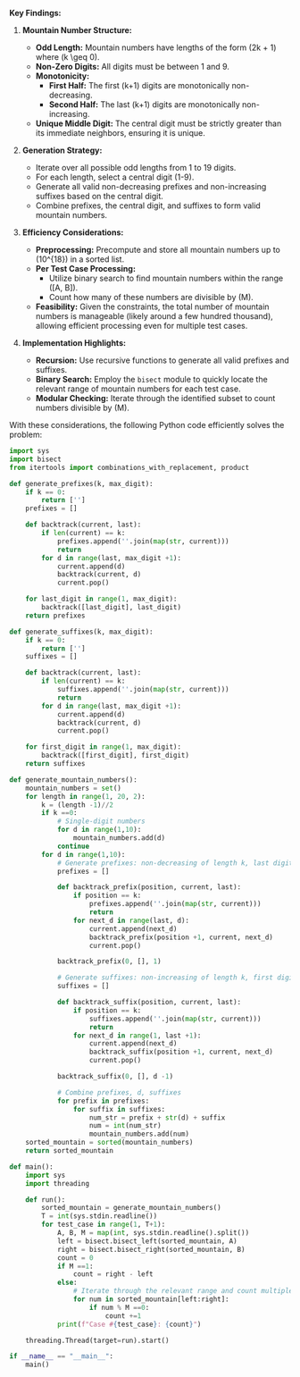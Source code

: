 **Key Findings:**

1. **Mountain Number Structure:**
   - **Odd Length:** Mountain numbers have lengths of the form \(2k + 1\) where \(k \geq 0\).
   - **Non-Zero Digits:** All digits must be between 1 and 9.
   - **Monotonicity:**
     - **First Half:** The first \(k+1\) digits are monotonically non-decreasing.
     - **Second Half:** The last \(k+1\) digits are monotonically non-increasing.
   - **Unique Middle Digit:** The central digit must be strictly greater than its immediate neighbors, ensuring it is unique.

2. **Generation Strategy:**
   - Iterate over all possible odd lengths from 1 to 19 digits.
   - For each length, select a central digit (1-9).
   - Generate all valid non-decreasing prefixes and non-increasing suffixes based on the central digit.
   - Combine prefixes, the central digit, and suffixes to form valid mountain numbers.

3. **Efficiency Considerations:**
   - **Preprocessing:** Precompute and store all mountain numbers up to \(10^{18}\) in a sorted list.
   - **Per Test Case Processing:**
     - Utilize binary search to find mountain numbers within the range \([A, B]\).
     - Count how many of these numbers are divisible by \(M\).
   - **Feasibility:** Given the constraints, the total number of mountain numbers is manageable (likely around a few hundred thousand), allowing efficient processing even for multiple test cases.

4. **Implementation Highlights:**
   - **Recursion:** Use recursive functions to generate all valid prefixes and suffixes.
   - **Binary Search:** Employ the `bisect` module to quickly locate the relevant range of mountain numbers for each test case.
   - **Modular Checking:** Iterate through the identified subset to count numbers divisible by \(M\).

With these considerations, the following Python code efficiently solves the problem:

```python
import sys
import bisect
from itertools import combinations_with_replacement, product

def generate_prefixes(k, max_digit):
    if k == 0:
        return ['']
    prefixes = []

    def backtrack(current, last):
        if len(current) == k:
            prefixes.append(''.join(map(str, current)))
            return
        for d in range(last, max_digit +1):
            current.append(d)
            backtrack(current, d)
            current.pop()

    for last_digit in range(1, max_digit):
        backtrack([last_digit], last_digit)
    return prefixes

def generate_suffixes(k, max_digit):
    if k == 0:
        return ['']
    suffixes = []

    def backtrack(current, last):
        if len(current) == k:
            suffixes.append(''.join(map(str, current)))
            return
        for d in range(last, max_digit +1):
            current.append(d)
            backtrack(current, d)
            current.pop()

    for first_digit in range(1, max_digit):
        backtrack([first_digit], first_digit)
    return suffixes

def generate_mountain_numbers():
    mountain_numbers = set()
    for length in range(1, 20, 2):
        k = (length -1)//2
        if k ==0:
            # Single-digit numbers
            for d in range(1,10):
                mountain_numbers.add(d)
            continue
        for d in range(1,10):
            # Generate prefixes: non-decreasing of length k, last digit < d
            prefixes = []

            def backtrack_prefix(position, current, last):
                if position == k:
                    prefixes.append(''.join(map(str, current)))
                    return
                for next_d in range(last, d):
                    current.append(next_d)
                    backtrack_prefix(position +1, current, next_d)
                    current.pop()

            backtrack_prefix(0, [], 1)

            # Generate suffixes: non-increasing of length k, first digit < d
            suffixes = []

            def backtrack_suffix(position, current, last):
                if position == k:
                    suffixes.append(''.join(map(str, current)))
                    return
                for next_d in range(1, last +1):
                    current.append(next_d)
                    backtrack_suffix(position +1, current, next_d)
                    current.pop()

            backtrack_suffix(0, [], d -1)

            # Combine prefixes, d, suffixes
            for prefix in prefixes:
                for suffix in suffixes:
                    num_str = prefix + str(d) + suffix
                    num = int(num_str)
                    mountain_numbers.add(num)
    sorted_mountain = sorted(mountain_numbers)
    return sorted_mountain

def main():
    import sys
    import threading

    def run():
        sorted_mountain = generate_mountain_numbers()
        T = int(sys.stdin.readline())
        for test_case in range(1, T+1):
            A, B, M = map(int, sys.stdin.readline().split())
            left = bisect.bisect_left(sorted_mountain, A)
            right = bisect.bisect_right(sorted_mountain, B)
            count = 0
            if M ==1:
                count = right - left
            else:
                # Iterate through the relevant range and count multiples
                for num in sorted_mountain[left:right]:
                    if num % M ==0:
                        count +=1
            print(f"Case #{test_case}: {count}")

    threading.Thread(target=run).start()

if __name__ == "__main__":
    main()
```